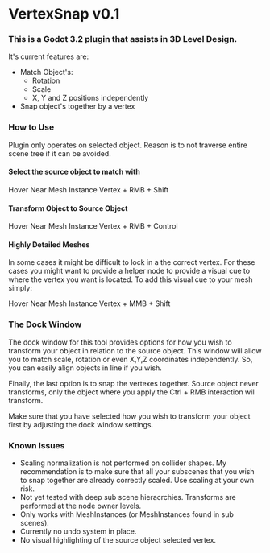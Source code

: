 # VertexSnap v0.1
### This is a Godot 3.2 plugin that assists in 3D Level Design.
It's current features are:
* Match Object's:
    * Rotation
    * Scale
    * X, Y and Z positions independently
* Snap object's together by a vertex

### How to Use

Plugin only operates on selected object.  Reason is to not traverse entire scene tree if it can be avoided.

#### Select the source object to match with

Hover Near Mesh Instance Vertex + RMB + Shift

#### Transform Object to Source Object

Hover Near Mesh Instance Vertex + RMB + Control

#### Highly Detailed Meshes

In some cases it might be difficult to lock in a the correct vertex.  For these cases you might want to provide a helper node to provide a visual cue to where the vertex you want is located.  To add this visual cue to your mesh simply:

Hover Near Mesh Instance Vertex + MMB + Shift

### The Dock Window

The dock window for this tool provides options for how you wish to transform your object in relation to the source object.  This window will allow you to match scale, rotation or even X,Y,Z coordinates independently.  So, you can easily align objects in line if you wish.

Finally, the last option is to snap the vertexes together.  Source object never transforms, only the object where you apply the Ctrl + RMB interaction will transform.

Make sure that you have selected how you wish to transform your object first by adjusting the dock window settings.


### Known Issues

* Scaling normalization is not performed on collider shapes.  My recommendation is to make sure that all your subscenes that you wish to snap together are already correctly scaled.  Use scaling at your own risk.
* Not yet tested with deep sub scene hieracrchies.  Transforms are performed at the node owner levels.
* Only works with MeshInstances (or MeshInstances found in sub scenes).
* Currently no undo system in place.
* No visual highlighting of the source object selected vertex.